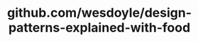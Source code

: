 ---
layout: post
title: github.com/wesdoyle/design-patterns-explained-with-food
categories: link
tags: [انگلیسی, برنامه‌نویسی]
---
